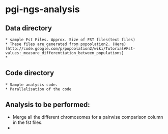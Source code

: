 pgi-ngs-analysis
================

## Data directory
    * sample Fst Files. Approx. Size of FST files(text files) 
    * These files are generated from popoolation2. (Here)[http://code.google.com/p/popoolation2/wiki/Tutorial#Fst-values:_measure_differentiation_between_populations]
    * 
                                                              
## Code directory
    * Sample analysis code.
    * Parallelisation of the code

## Analysis to be performed:

* Merge all the different chromosomes for a pairwise comparison column in the fst files.
* 


